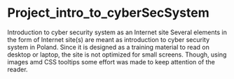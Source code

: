 # Project_intro_to_cyberSecSystem
Introduction to cyber security system as an Internet site
Several elements in the form of Internet site(s) are meant as introduction to cyber security system in Poland. 
Since it is designed as a training material to read on desktop or laptop, the site is not optimized for small screens.
Though, using images amd CSS tooltips some effort was made to keep attention of the reader.
